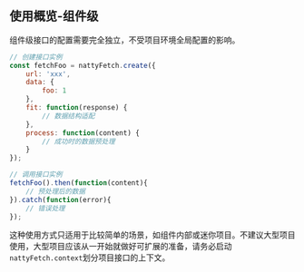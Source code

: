 ## 使用概览-组件级

组件级接口的配置需要完全独立，不受项目环境全局配置的影响。

```js
// 创建接口实例
const fetchFoo = nattyFetch.create({
    url: 'xxx',
    data: {
        foo: 1
    },
    fit: function(response) {
        // 数据结构适配
    },
    process: function(content) {
        // 成功时的数据预处理
    }
});

// 调用接口实例
fetchFoo().then(function(content){
    // 预处理后的数据
}).catch(function(error){
    // 错误处理
});
```

这种使用方式只适用于比较简单的场景，如组件内部或迷你项目。不建议大型项目使用，大型项目应该从一开始就做好可扩展的准备，请务必启动`nattyFetch.context`划分项目接口的上下文。
